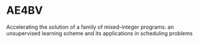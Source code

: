 # AE4BV
Accelerating the solution of a family of mixed-integer programs: an unsupervised learning scheme and its applications in scheduling problems
